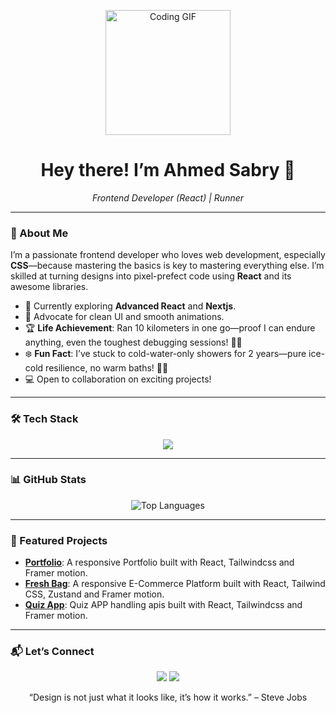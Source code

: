 <p align="center">
  <img src="https://media.giphy.com/media/qgQUggAC3Pfv687qPC/giphy.gif" width="200" alt="Coding GIF">
</p>

<h1 align="center">Hey there! I’m Ahmed Sabry 👋</h1>
<p align="center"><em>Frontend Developer (React) | Runner </em></p>

---

### 🚀 About Me
I’m a passionate frontend developer who loves web development, especially **CSS**—because mastering the basics is key to mastering everything else. I’m skilled at turning designs into pixel-prefect code using **React** and its awesome libraries.

- 🌱 Currently exploring **Advanced React** and **Nextjs**.
- 🎨 Advocate for clean UI and smooth animations.
- 🏆 **Life Achievement**: Ran 10 kilometers in one go—proof I can endure anything, even the toughest debugging sessions! 🏃‍♂️
- ❄️ **Fun Fact**: I’ve stuck to cold-water-only showers for 2 years—pure ice-cold resilience, no warm baths! 🛁🧊
- 💻 Open to collaboration on exciting projects!

---

### 🛠️ Tech Stack
<p align="center">
  <img src="https://skillicons.dev/icons?i=html,css,js,react,tailwind,typescript,git,redux" />
</p>

---

### 📊 GitHub Stats
<p align="center">
  <!--<img src="https://github-readme-stats.vercel.app/api?username=ahmedsabrye&show_icons=true&theme=dracula" alt="GitHub Stats" />-->
  <img src="https://github-readme-stats.vercel.app/api/top-langs/?username=ahmedsabrye&layout=compact&theme=dracula" alt="Top Languages" />
</p>

---

### 🌟 Featured Projects
- **[Portfolio](https://github.com/AhmedSabrye/Ahmed-Sabry-Portfolio)**: A responsive Portfolio built with React, Tailwindcss and Framer motion.
- **[Fresh Bag](https://github.com/AhmedSabrye/E-Commerce-Route)**: A responsive E-Commerce Platform built with React, Tailwind CSS, Zustand and Framer motion.
- **[Quiz App](https://github.com/AhmedSabrye/Quiz-App-React-)**: Quiz APP handling apis built with React, Tailwindcss and Framer motion.

---

### 📬 Let’s Connect
<p align="center">
  <a href="https://www.linkedin.com/in/ahmed-sabry-4b4209318/"><img src="https://skillicons.dev/icons?i=linkedin" /></a>
  <!--<a href="https://twitter.com/[your-twitter]"><img src="https://skillicons.dev/icons?i=twitter" /></a>-->
  <a href="mailto:ahmedsabry.fr@gmail.com"><img src="https://skillicons.dev/icons?i=gmail" /></a>
</p>

<p align="center">“Design is not just what it looks like, it’s how it works.” – Steve Jobs</p>
